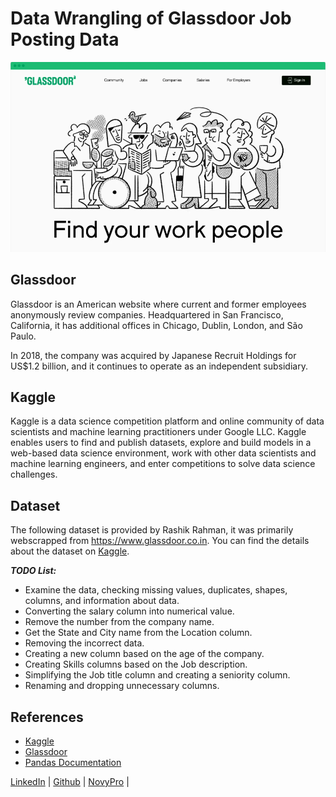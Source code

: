 # Data Wrangling of Glassdoor Job Posting Data
![](glassdoor.png)

## Glassdoor
Glassdoor is an American website where current and former employees anonymously review companies. Headquartered in San Francisco, California, it has additional offices in Chicago, Dublin, London, and São Paulo.

In 2018, the company was acquired by Japanese Recruit Holdings for US$1.2 billion, and it continues to operate as an independent subsidiary.

## Kaggle
Kaggle is a data science competition platform and online community of data scientists and machine learning practitioners under Google LLC. Kaggle enables users to find and publish datasets, explore and build models in a web-based data science environment, work with other data scientists and machine learning engineers, and enter competitions to solve data science challenges.

## Dataset
The following dataset is provided by Rashik Rahman, it was primarily webscrapped from https://www.glassdoor.co.in. You can find the details about the dataset on [Kaggle](https://www.kaggle.com/datasets/rashikrahmanpritom/data-science-job-posting-on-glassdoor?select=Uncleaned_DS_jobs.csv).

***TODO List:***
- Examine the data, checking missing values, duplicates, shapes, columns, and information about data.
- Converting the salary column into numerical value.
- Remove the number from the company name.
- Get the State and City name from the Location column.
- Removing the incorrect data.
- Creating a new column based on the age of the company.
- Creating Skills columns based on the Job description.
- Simplifying the Job title column and creating a seniority column.
- Renaming and dropping unnecessary columns.

## References
- [Kaggle](https://www.kaggle.com/datasets/rashikrahmanpritom/data-science-job-posting-on-glassdoor?select=Uncleaned_DS_jobs.csv)
- [Glassdoor](https://www.glassdoor.co.in/index.htm)
- [Pandas Documentation](https://pandas.pydata.org/docs/#pandas-documentation)

<nav>
<a href="https://www.linkedin.com/in/rathore793/">LinkedIn</a> |
<a href="https://github.com/rathore793">Github</a> |
<a href="https://www.novypro.com/profile_projects/rahulrathore">NovyPro</a> |
</nav>
